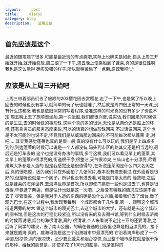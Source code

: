 ```yaml
---
layout:     post
title:     diary5
category: blog
description:   近期总结
---
```

## 首先应该是这个
最近的随笔翘了很多,可能是最近玩的有点疯吧,实际上也确实是如此,自从上周三开始就开始,就开始疯玩,周三浪了一下午,周五晚上便乘船到了蓬莱,真的是很任性啊,我也是这么觉得
确实没错的样子.所以就稍微偷了一点懒,原谅我吧^_^
## 应该是从上周三开始吧
上周三带着部员们去了旅顺的203樱花园去赏樱花,走了一下午,也是累了所以晚上回去的时候也没有学习,就简单的玩了玩也就睡了,然后就是周四很正常的一天课,没有什么违和感
我也是依旧照常的写着程序,没准这样的时光真的没有多少了也说不定,周五晚上去了旅顺港坐船,第一次坐船,我们都很兴奋,说实话,我们回来的时候做的是生生,去的时候做的事珍珠
这两个真的差的很远,无论是从票价还是船上的环境,还有乘务员的服务态度来说,可以的话真的想做珍珠回来,不过话说回来,这个也是不太可能的也说不定,毕竟我们是从威海那边回来的,不可能每次都从蓬莱
走,对吧.....其实我感觉蓬莱也真的是很一般,真的没有什么可以玩的,我们是早上四点多到的,到达蓬莱的时候可以说是一个人都没有,码头到市区的路其实还是相当远的,最后还是打车去的
这个也是没有办法的事情,多亏这样,我们可以看见早上的蓬莱,其实早上的蓬莱市很漂亮的,街道很干净,很整洁,天气很凉爽,三仙山也十分漂亮,尽管建筑大多都是人造的,但是我感觉还是很值得的
,在听说蓬莱阁是什么四大名阁之后,真的很吃惊，因为我们只在外面拍了几张照片,根本没有进去看过,在外面看是很好的,但是听说就是一个阁子，所以也没有进去看,可能是门票太贵的
缘故吧,之后就是蓬莱的海洋世界,去海洋世界是首次,所以即使门票贵一些也是进去了,也算是很值得,毕竟逛了两遍，但是估计也就是这一次吧，之后没有特殊的情况应该是不会去了
尽管很美，但是我对于人造的东西的确是没什么兴趣,接着我们去了烟台,做了观光巴士,在这个过程中,我发现我每到一个城市都会干几件事,第一，观察这个城市街道两旁的树木
做这个城市的观光巴士,去这个城市的大学，还有就是去这个城市的图书馆,但是这次的行程比较紧迫,所以没有来的及去图书馆,等到什么时候去济南的时候再说吧,烟台的海很清澈,真的
很清澈,个人来看说不定比三亚的还要清澈,之后听了同学的建议，去了南山公园，的确在普通的公园里也算是相当漂亮的，接下来就是威海,真的，威海可能是这三个沿海城市中最漂亮的
它沿着海岸形成了一个半圆,很凉快,真的很凉快，至少要比蓬莱和烟台凉快,而且整个城市感觉就是很干净的那种，给我的感觉是，即使多花了100元的船票，也是值得的


